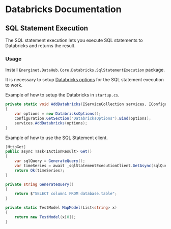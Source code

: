 # Databricks Documentation

## SQL Statement Execution

The SQL statement execution lets you execute SQL statements to Databricks and returns the result.

### Usage

Install `Energinet.DataHub.Core.Databricks.SqlStatementExecution` package.

It is necessary to setup [Databricks options](../SqlStatementExecution/AppSettings/DatabricksOptions.cs) for the SQL statement execution to work.

Example of how to setup the Databricks in `startup.cs`.

```c#
private static void AddDatabricks(IServiceCollection services, IConfiguration configuration)
{
    var options = new DatabricksOptions();
    configuration.GetSection("DatabricksOptions").Bind(options);
    services.AddDatabricks(options);
}
```

Example of how to use the SQL Statement client.

```c#
[HttpGet]
public async Task<IActionResult> Get()
{
    var sqlQuery = GenerateQuery();
    var timeSeries = await _sqlStatementExecutionClient.GetAsync(sqlQuery, MapModel).ConfigureAwait(false);
    return Ok(timeSeries);
}

private string GenerateQuery()
{
    return $"SELECT column1 FROM database.table";
}

private static TestModel MapModel(List<string> x)
{
    return new TestModel(x[0]);
}
```
